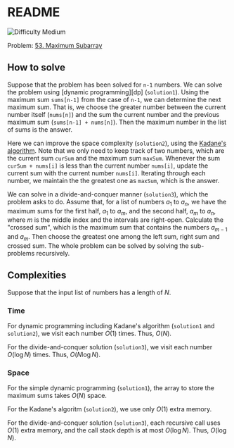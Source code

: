 # README

![Difficulty Medium](https://img.shields.io/badge/Difficulty-Medium-yellow)

Problem: [53. Maximum Subarray][problem]

[problem]: https://leetcode.com/problems/maximum-subarray/description/


## How to solve

Suppose that the problem has been solved for `n-1` numbers.
We can solve the problem using [dynamic programming][dp] (`solution1`).
Using the maximum sum `sums[n-1]` from the case of `n-1`, we can determine the next maximum sum.
That is, we choose the greater number between the current number itself (`nums[n]`) and the sum the current number and the previous maximum sum (`sums[n-1] + nums[n]`).
Then the maximum number in the list of sums is the answer.

Here we can improve the space complexity (`solution2`), using the [Kadane's algorithm][kadane-alg].
Note that we only need to keep track of two numbers, which are the current sum `curSum` and the maximum sum `maxSum`.
Whenever the sum `curSum + nums[i]` is less than the current number `nums[i]`, update the current sum with the current number `nums[i]`.
Iterating through each number, we maintain the the greatest one as `maxSum`, which is the answer.

[kadane-alg]: https://en.wikipedia.org/w/index.php?title=Maximum_subarray_problem&oldid=1187835725#Kadane's_algorithm

We can solve in a divide-and-conquer manner (`solution3`), which the problem asks to do.
Assume that, for a list of numbers $a_1$ to $a_n$, we have the maximum sums for the first half, $a_1$ to $a_m$, and the second half, $a_m$ to $a_n$, where $m$ is the middle index and the intervals are right-open.
Calculate the "crossed sum", which is the maximum sum that contains the numbers $a_{m-1}$ and $a_m$.
Then choose the greatest one among the left sum, right sum and crossed sum.
The whole problem can be solved by solving the sub-problems recursively.



## Complexities

Suppose that the input list of numbers has a length of $N$.

### Time

For dynamic programming including Kadane's algorithm (`solution1` and `solution2`), we visit each number $O(1)$ times.
Thus, $O(N)$.

For the divide-and-conquer solution (`solution3`), we visit each number $O(\log N)$ times.
Thus, $O(N \log N)$.

### Space

For the simple dynamic programming (`solution1`), the array to store the maximum sums takes $O(N)$ space.

For the Kadane's algoritm (`solution2`), we use only $O(1)$ extra memory.

For the divide-and-conquer solution (`solution3`), each recursive call uses $O(1)$ extra memory, and the call stack depth is at most $O(\log N)$.
Thus, $O(\log N)$.
